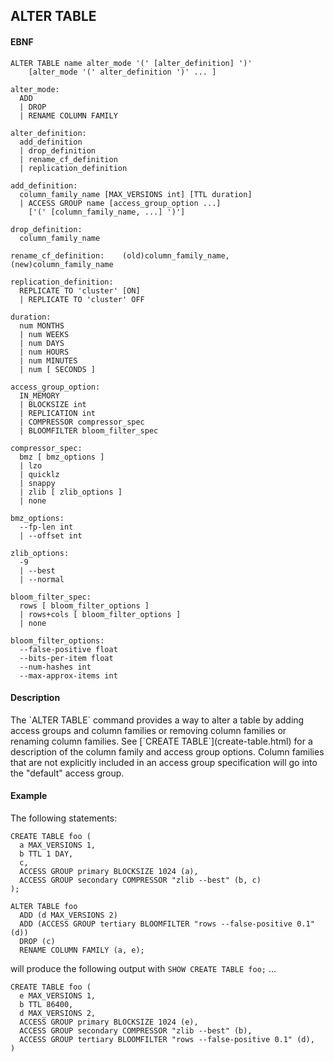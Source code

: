 ALTER TABLE
-----------
#### EBNF

    ALTER TABLE name alter_mode '(' [alter_definition] ')'
        [alter_mode '(' alter_definition ')' ... ]

    alter_mode:
      ADD
      | DROP
      | RENAME COLUMN FAMILY 

    alter_definition:
      add_definition
      | drop_definition
      | rename_cf_definition
      | replication_definition

    add_definition:
      column_family_name [MAX_VERSIONS int] [TTL duration]
      | ACCESS GROUP name [access_group_option ...]
        ['(' [column_family_name, ...] ')']
    
    drop_definition:    
      column_family_name
    
    rename_cf_definition:    (old)column_family_name, (new)column_family_name

    replication_definition:
      REPLICATE TO 'cluster' [ON]
      | REPLICATE TO 'cluster' OFF

    duration:
      num MONTHS
      | num WEEKS
      | num DAYS
      | num HOURS
      | num MINUTES
      | num [ SECONDS ]

    access_group_option:
      IN_MEMORY
      | BLOCKSIZE int
      | REPLICATION int
      | COMPRESSOR compressor_spec
      | BLOOMFILTER bloom_filter_spec

    compressor_spec:
      bmz [ bmz_options ]
      | lzo
      | quicklz
      | snappy
      | zlib [ zlib_options ]
      | none

    bmz_options:
      --fp-len int
      | --offset int

    zlib_options:
      -9
      | --best
      | --normal

    bloom_filter_spec:
      rows [ bloom_filter_options ]
      | rows+cols [ bloom_filter_options ]
      | none

    bloom_filter_options:
      --false-positive float
      --bits-per-item float
      --num-hashes int
      --max-approx-items int

#### Description
<p>
The `ALTER TABLE` command provides a way to alter a table by adding access
groups and column families or removing column families or renaming 
column families.  See [`CREATE TABLE`](create-table.html) for a description 
of the column family and access group options.
Column families that are not explicitly included in an access group 
specification will go into the "default" access group.

#### Example
<p>
The following statements:

    CREATE TABLE foo (
      a MAX_VERSIONS 1,
      b TTL 1 DAY,
      c,
      ACCESS GROUP primary BLOCKSIZE 1024 (a),
      ACCESS GROUP secondary COMPRESSOR "zlib --best" (b, c)
    );

    ALTER TABLE foo
      ADD (d MAX_VERSIONS 2)
      ADD (ACCESS GROUP tertiary BLOOMFILTER "rows --false-positive 0.1" (d))
      DROP (c) 
      RENAME COLUMN FAMILY (a, e); 

will produce the following output with `SHOW CREATE TABLE foo;` ...

    CREATE TABLE foo (
      e MAX_VERSIONS 1,
      b TTL 86400,
      d MAX_VERSIONS 2,
      ACCESS GROUP primary BLOCKSIZE 1024 (e),
      ACCESS GROUP secondary COMPRESSOR "zlib --best" (b),
      ACCESS GROUP tertiary BLOOMFILTER "rows --false-positive 0.1" (d),
    )

























